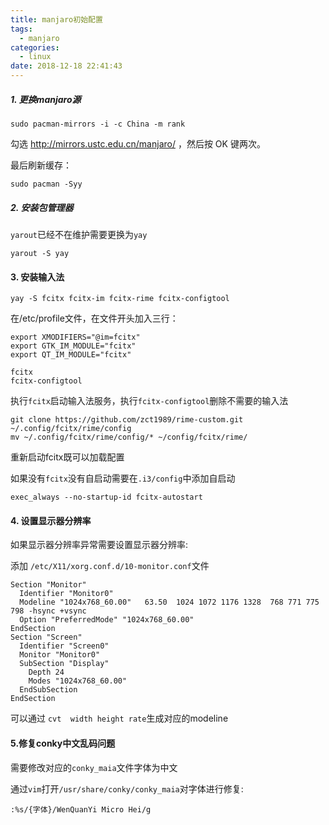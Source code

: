 ```yaml
---
title: manjaro初始配置
tags:
  - manjaro
categories:
  - linux
date: 2018-12-18 22:41:43
---
```


##### 1. 更换manjaro源

```
sudo pacman-mirrors -i -c China -m rank
```

勾选 http://mirrors.ustc.edu.cn/manjaro/ ，然后按 OK 键两次。

最后刷新缓存：

```
sudo pacman -Syy
```
<!-- more -->
##### 2. 安装包管理器

`yarout`已经不在维护需要更换为`yay`

```
yarout -S yay
```


#### 3. 安装输入法

```
yay -S fcitx fcitx-im fcitx-rime fcitx-configtool
```

在/etc/profile文件，在文件开头加入三行：

```
export XMODIFIERS="@im=fcitx"
export GTK_IM_MODULE="fcitx"
export QT_IM_MODULE="fcitx"
```

```
fcitx
fcitx-configtool
```

执行`fcitx`启动输入法服务，执行`fcitx-configtool`删除不需要的输入法

```
git clone https://github.com/zct1989/rime-custom.git ~/.config/fcitx/rime/config
mv ~/.config/fcitx/rime/config/* ~/config/fcitx/rime/
```

重新启动fcitx既可以加载配置

如果没有`fcitx`没有自启动需要在`.i3/config`中添加自启动

```
exec_always --no-startup-id fcitx-autostart
```


#### 4. 设置显示器分辨率

如果显示器分辨率异常需要设置显示器分辨率:

添加 `/etc/X11/xorg.conf.d/10-monitor.conf`文件

```
Section "Monitor"
  Identifier "Monitor0"
  Modeline "1024x768_60.00"   63.50  1024 1072 1176 1328  768 771 775 798 -hsync +vsync
  Option "PreferredMode" "1024x768_60.00"
EndSection
Section "Screen"
  Identifier "Screen0"
  Monitor "Monitor0"
  SubSection "Display"
    Depth 24
    Modes "1024x768_60.00"
  EndSubSection
EndSection

```

可以通过 `cvt  width height rate`生成对应的modeline


#### 5.修复conky中文乱码问题

需要修改对应的`conky_maia`文件字体为中文

通过`vim`打开`/usr/share/conky/conky_maia`对字体进行修复:

```
:%s/{字体}/WenQuanYi Micro Hei/g
```















